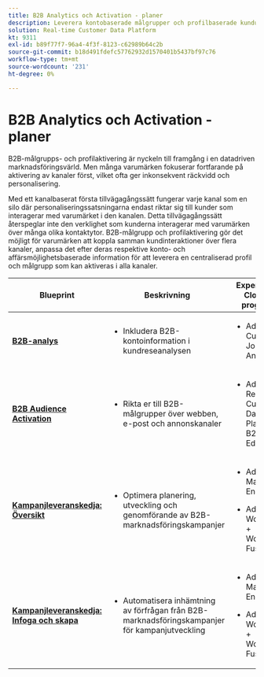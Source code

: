 ```yaml
---
title: B2B Analytics och Activation - planer
description: Leverera kontobaserade målgrupper och profilbaserade kundupplevelser med Real-time Customer Data Platform.
solution: Real-time Customer Data Platform
kt: 9311
exl-id: b89f77f7-96a4-4f3f-8123-c62989b64c2b
source-git-commit: b18d491fdefc57762932d1570401b5437bf97c76
workflow-type: tm+mt
source-wordcount: '231'
ht-degree: 0%

---
```


# B2B Analytics och Activation - planer

B2B-målgrupps- och profilaktivering är nyckeln till framgång i en datadriven marknadsföringsvärld. Men många varumärken fokuserar fortfarande på aktivering av kanaler först, vilket ofta ger inkonsekvent räckvidd och personalisering.

Med ett kanalbaserat första tillvägagångssätt fungerar varje kanal som en silo där personaliseringssatsningarna endast riktar sig till kunder som interagerar med varumärket i den kanalen. Detta tillvägagångssätt återspeglar inte den verklighet som kunderna interagerar med varumärken över många olika kontaktytor. B2B-målgrupp och profilaktivering gör det möjligt för varumärken att koppla samman kundinteraktioner över flera kanaler, anpassa det efter deras respektive konto- och affärsmöjlighetsbaserade information för att leverera en centraliserad profil och målgrupp som kan aktiveras i alla kanaler.

| Blueprint | Beskrivning | Experience Cloud-program |
|---|---|---|
| **[B2B-analys](https://experienceleague.adobe.com/docs/analytics-platform/using/cja-usecases/b2b.html)** | <ul><li>Inkludera B2B-kontoinformation i kundreseanalysen</li></ul> | <ul><li>Adobe Customer Journey Analytics</li></ul> |
| **[B2B Audience Activation](b2bactivation.md)** | <ul><li>Rikta er till B2B-målgrupper över webben, e-post och annonskanaler</li></ul> | <ul><li>Adobe Real-time Customer Data Platform B2B Edition</li></ul> |
| **[Kampanjleveranskedja: Översikt](/help/blueprints/b2b/campaign-supply-chain/overview.md)** | <ul><li>Optimera planering, utveckling och genomförande av B2B-marknadsföringskampanjer</li></ul> | <ul><li>Adobe Marketo Engage</li></ul><ul><li>Adobe Workfront + Workfront Fusion</li></ul> |
| **[Kampanjleveranskedja: Infoga och skapa](/help/blueprints/b2b/campaign-supply-chain/intake-and-create.md)** | <ul><li>Automatisera inhämtning av förfrågan från B2B-marknadsföringskampanjer för kampanjutveckling</li></ul> | <ul><li>Adobe Marketo Engage</li></ul><ul><li>Adobe Workfront + Workfront Fusion</li></ul> |
